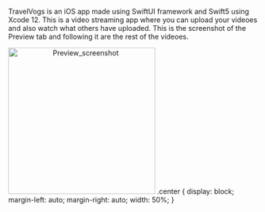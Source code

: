 TravelVogs is an iOS app made using SwiftUI framework and Swift5 using Xcode 12. This is a video streaming app where you can upload your videoes and also watch what others have uploaded.
This is the screenshot of the Preview tab and following it are the rest of the videoes.

<img width="296" alt="Preview_screenshot" style="text-align:center" src="https://user-images.githubusercontent.com/46934909/163851610-63601dbd-1930-4dae-8fcc-e6cc8fb28f87.png" class="center">
.center {
  display: block;
  margin-left: auto;
  margin-right: auto;
  width: 50%;
}
